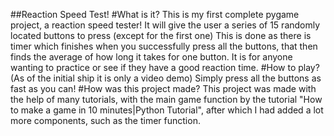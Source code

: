 ##Reaction Speed Test!
#What is it?
This is my first complete pygame project, a reaction speed tester!
It will give the user a series of 15 randomly located buttons to press (except for the first one)
This is done as there is timer which finishes when you successfully press all the buttons, that then finds the average of how long it takes for one button.
It is for anyone wanting to practice or see if they have a good reaction time.
#How to play? (As of the initial ship it is only a video demo)
Simply press all the buttons as fast as you can!
#How was this project made?
This project was made with the help of many tutorials, with the main game function by the tutorial "How to make a game in 10 minutes|Python Tutorial", after which I had added a lot more components, such as the 
timer function.
